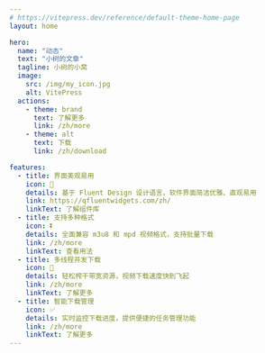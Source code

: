 ```yaml
---
# https://vitepress.dev/reference/default-theme-home-page
layout: home

hero:
  name: "动态"
  text: "小树的文章"
  tagline: 小树的小窝
  image:
    src: /img/my_icon.jpg
    alt: VitePress
  actions:
    - theme: brand
      text: 了解更多
      link: /zh/more
    - theme: alt
      text: 下载
      link: /zh/download

features:
  - title: 界面美观易用
    icon: 🌟
    details: 基于 Fluent Design 设计语言，软件界面简洁优雅、直观易用
    link: https://qfluentwidgets.com/zh/
    linkText: 了解组件库
  - title: 支持多种格式
    icon: ⏬
    details: 全面兼容 m3u8 和 mpd 视频格式，支持批量下载
    link: /zh/more
    linkText: 查看用法
  - title: 多线程并发下载
    icon: 🚀
    details: 轻松榨干带宽资源，视频下载速度快到飞起
    link: /zh/more
    linkText: 了解更多
  - title: 智能下载管理
    icon: ✅
    details: 实时监控下载进度，提供便捷的任务管理功能
    link: /zh/more
    linkText: 了解更多
---
```


